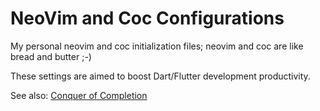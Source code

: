 # NeoVim and Coc Configurations

My personal neovim and coc initialization files; neovim and coc are like bread and
butter ;-)

These settings are aimed to boost Dart/Flutter development productivity.

See also: [Conquer of Completion](https://github.com/neoclide/coc.nvim)
